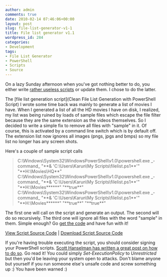 ```yaml
---
author: admin
comments: true
date: 2010-02-14 07:46:06+00:00
layout: post
slug: file-list-generator-v1-1
title: File list generator v1.1
wordpress_id: 284
categories:
- Development
tags:
- File List Generator
- PowerShell
- Scripts
- Source
---
```


On a lazy Sunday afternoon when you've got nothing better to do, you either write [rather useless scripts](http://karunab.com/2009/12/06/clean-file-list-generation-with-powershell-script/) or update them. I chose to do the latter.

The [file list generation script](Clean File List Generation with PowerShell Script) I wrote some time back was mainly to generate a list of movies I have. When I generated a list of all the HD movies I have on disk, I realized, my list was being ruined by loads of sample files which escape the file filter because they are the same extension as the videos themselves. So I decided to write a simple fix to remove all files with "sample" in it. Of course, this is activated by a command line switch which is by default off. The extension list now ignores all images (pngs, jpgs and bmps) so my file list no longer has any screen shots.

Here's a couple of sample script calls


<blockquote>C:\Windows\System32\WindowsPowerShell\v1.0\powershell.exe _-command_ "**& 'C:\Users\Karun\My Scripts\filelist.ps1**'" "**H:\Movies\HQ**"
C:\Windows\System32\WindowsPowerShell\v1.0\powershell.exe _-command_ "**& 'C:\Users\Karun\My Scripts\filelist.ps1**'" "**H:\Movies******" "**true**"
C:\Windows\System32\WindowsPowerShell\v1.0\powershell.exe _-command_ "**& 'C:\Users\Karun\My Scripts\filelist.ps1**'" "**H:\Movies******" "**true**" "**true**"</blockquote>


The first one will call on the script and generate an output. The second will do so recursively. The third one will ignore all files with the word "sample" in them. Simple enough? Go [get the code](http://svn.jalife.net/Random__Code/markup/HEAD/PowerShell___filelist.ps1) and have fun with it!

[View Script Source Code](http://svn.jalife.net/Random__Code/markup/HEAD/PowerShell___filelist.ps1) | [Download Script Source Code](http://svn.jalife.net/Random__Code/downloadfile/HEAD/PowerShell___filelist.ps1)

If you're having trouble executing the script, you should consider signing your PowerShell scripts. [Scott Hanselman has written a great post on how to do so](http://www.hanselman.com/blog/SigningPowerShellScripts.aspx). Go read it! You could simply _Set-ExecutionPolicy_ to _Unrestricted_ but then you'd be leaving your system open to attacks. Don't blame anyone but yourself if you run someone else's unsafe code and screw something up :) You have been warned :)
